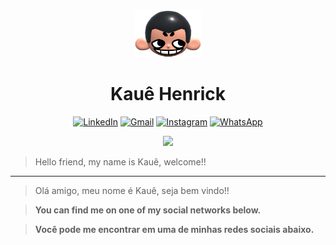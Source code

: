 <div align="center">
  <img height="75px" src="khicon.png" alt="logo">
  <h1 align="center">Kauê Henrick</h1>
  
  [![LinkedIn](https://img.shields.io/badge/LinkedIn-0077B5?style=for-the-badge&logo=linkedin&logoColor=white)](https://linkedin.com/in/kauehenrick)
  [![Gmail](https://img.shields.io/badge/Gmail-D14836?style=for-the-badge&logo=gmail&logoColor=white)](mailto:kauek78942@gmail.com)
  [![Instagram](https://img.shields.io/badge/Instagram-E4405F?style=for-the-badge&logo=instagram&logoColor=white)](https://instagram.com/k.a.ue)
  [![WhatsApp](https://img.shields.io/badge/WhatsApp-25D366?style=for-the-badge&logo=whatsapp&logoColor=white)](https://wa.me/557799434338)
 
</div>
 
<p align="center">
  <img src="https://skillicons.dev/icons?i=html,css,javascript,typescript,react"/>
</p>

> Hello friend, my name is Kauê, welcome!!

---

> Olá amigo, meu nome é Kauê, seja bem vindo!!

> **You can find me on one of my social networks below.**

> **Você pode me encontrar em uma de minhas redes sociais abaixo.**


